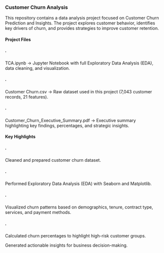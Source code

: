 <h3>Customer Churn Analysis </h3>

This repository contains a data analysis project focused on Customer Churn Prediction and Insights. The project explores customer behavior, identifies key drivers of churn, and provides strategies to improve customer retention.

<h4>Project Files </h4>

<h5>.</h5>  TCA.ipynb → Jupyter Notebook with full Exploratory Data Analysis (EDA), data cleaning, and visualization.

<h5>.</h5>  Customer Churn.csv → Raw dataset used in this project (7,043 customer records, 21 features).

<h5>.</h5>  Customer_Churn_Executive_Summary.pdf → Executive summary highlighting key findings, percentages, and strategic insights.

<h4>Key Highlights </h4>

<h5>.</h5>  Cleaned and prepared customer churn dataset.

<h5>.</h5>  Performed Exploratory Data Analysis (EDA) with Seaborn and Matplotlib.

<h5>.</h5>  Visualized churn patterns based on demographics, tenure, contract type, services, and payment methods.

<h5>.</h5>  Calculated churn percentages to highlight high-risk customer groups.

Generated actionable insights for business decision-making.
